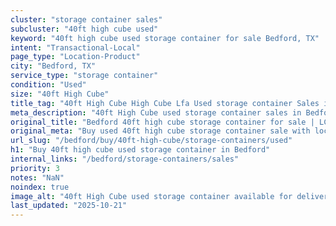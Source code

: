 ```yaml
---
cluster: "storage container sales"
subcluster: "40ft high cube used"
keyword: "40ft high cube used storage container for sale Bedford, TX"
intent: "Transactional-Local"
page_type: "Location-Product"
city: "Bedford, TX"
service_type: "storage container"
condition: "Used"
size: "40ft High Cube"
title_tag: "40ft High Cube High Cube Lfa Used storage container Sales in Bedford | LC Container"
meta_description: "40ft High Cube used storage container sales in Bedford. High cube containers with extra height. Fast delivery, competitive pricing. Serving storage containers area. Quote ID: YT0. Call (214) 524-4168 for your free quote today."
original_title: "Bedford 40ft high cube storage container for sale | LC"
original_meta: "Buy used 40ft high cube storage container sale with local delivery in Bedford, TX. LC Container — local Since 2003. Request a fast quote today."
url_slug: "/bedford/buy/40ft-high-cube/storage-containers/used"
h1: "Buy 40ft high cube used storage container in Bedford"
internal_links: "/bedford/storage-containers/sales"
priority: 3
notes: "NaN"
noindex: true
image_alt: "40ft High Cube used storage container available for delivery in Bedford"
last_updated: "2025-10-21"
---
```


<!-- TODO: Add unique city/inventory copy, images, and internal links here. -->
